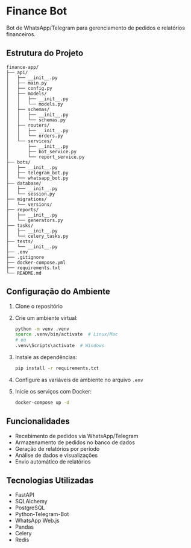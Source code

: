 # Finance Bot

Bot de WhatsApp/Telegram para gerenciamento de pedidos e relatórios financeiros.

## Estrutura do Projeto

```
finance-app/
├── api/
│   ├── __init__.py
│   ├── main.py
│   ├── config.py
│   ├── models/
│   │   ├── __init__.py
│   │   └── models.py
│   ├── schemas/
│   │   ├── __init__.py
│   │   └── schemas.py
│   ├── routers/
│   │   ├── __init__.py
│   │   └── orders.py
│   └── services/
│       ├── __init__.py
│       ├── bot_service.py
│       └── report_service.py
├── bots/
│   ├── __init__.py
│   ├── telegram_bot.py
│   └── whatsapp_bot.py
├── database/
│   ├── __init__.py
│   └── session.py
├── migrations/
│   └── versions/
├── reports/
│   ├── __init__.py
│   └── generators.py
├── tasks/
│   ├── __init__.py
│   └── celery_tasks.py
├── tests/
│   └── __init__.py
├── .env
├── .gitignore
├── docker-compose.yml
├── requirements.txt
└── README.md
```

## Configuração do Ambiente

1. Clone o repositório
2. Crie um ambiente virtual:
   ```bash
   python -m venv .venv
   source .venv/bin/activate  # Linux/Mac
   # ou
   .venv\Scripts\activate  # Windows
   ```

3. Instale as dependências:
   ```bash
   pip install -r requirements.txt
   ```

4. Configure as variáveis de ambiente no arquivo `.env`

5. Inicie os serviços com Docker:
   ```bash
   docker-compose up -d
   ```

## Funcionalidades

- Recebimento de pedidos via WhatsApp/Telegram
- Armazenamento de pedidos no banco de dados
- Geração de relatórios por período
- Análise de dados e visualizações
- Envio automático de relatórios

## Tecnologias Utilizadas

- FastAPI
- SQLAlchemy
- PostgreSQL
- Python-Telegram-Bot
- WhatsApp Web.js
- Pandas
- Celery
- Redis 